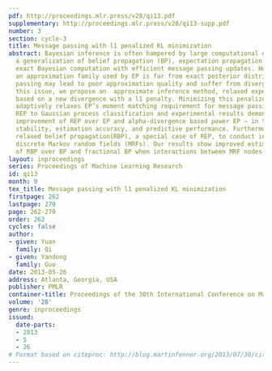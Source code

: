 ```yaml
---
pdf: http://proceedings.mlr.press/v28/qi13.pdf
supplementary: http://proceedings.mlr.press/v28/qi13-supp.pdf
number: 3
section: cycle-3
title: Message passing with l1 penalized KL minimization
abstract: Bayesian inference is often hampered by large computational expense.  As
  a generalization of belief propagation (BP), expectation propagation (EP) approximates
  exact Bayesian computation with efficient message passing updates. However, when
  an approximation family used by EP is far from exact posterior distributions, message
  passing may lead to poor approximation quality and suffer from divergence. To address
  this issue, we propose an  approximate inference method, relaxed expectation propagation(REP),
  based on a new divergence with a l1 penalty. Minimizing this penalized divergence
  adaptively relaxes EP’s moment matching requirement for message passing. We apply
  REP to Gaussian process classification and experimental results demonstrate significant
  improvement of REP over EP and alpha-divergence based power EP – in terms of algorithmic
  stability, estimation accuracy, and predictive performance. Furthermore, we develop
  relaxed belief propagation(RBP), a special case of REP, to conduct inference on
  discrete Markov random fields (MRFs). Our results show improved estimation accuracy
  of RBP over BP and fractional BP when interactions between MRF nodes are strong.
layout: inproceedings
series: Proceedings of Machine Learning Research
id: qi13
month: 0
tex_title: Message passing with l1 penalized KL minimization
firstpage: 262
lastpage: 270
page: 262-270
order: 262
cycles: false
author:
- given: Yuan
  family: Qi
- given: Yandong
  family: Guo
date: 2013-05-26
address: Atlanta, Georgia, USA
publisher: PMLR
container-title: Proceedings of the 30th International Conference on Machine Learning
volume: '28'
genre: inproceedings
issued:
  date-parts:
  - 2013
  - 5
  - 26
# Format based on citeproc: http://blog.martinfenner.org/2013/07/30/citeproc-yaml-for-bibliographies/
---
```

